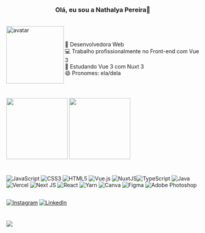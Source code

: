### <div align="center"> Olá, eu sou a Nathalya Pereira👋 </div>  
 <br>
<img  align="left" src="https://i.picasion.com/pic92/443fb93da863a3859ae1972c1acb5708.gif" width="150" height="150" border="0" alt="avatar" /> 

# 
🌱 Desenvolvedora Web<br>
💻 Trabalho profissionalmente no Front-end com Vue 3<br>
📖 Estudando Vue 3 com Nuxt 3<br>
😄 Pronomes: ela/dela
 <br><br>

# 
<img  height="160em" src="https://github-readme-stats.vercel.app/api?username=nathalyapereira&theme=jolly&hide_border=false&include_all_commits=true&count_private=true"/>   <img height="160em" src="https://github-readme-stats.vercel.app/api/top-langs/?username=nathalyapereira&theme=jolly&hide_border=false&include_all_commits=true&count_private=true&layout=compact"/>

# 
![JavaScript](https://img.shields.io/badge/javascript-%23323330.svg?style=for-the-badge&logo=javascript&logoColor=%23F7DF1E) ![CSS3](https://img.shields.io/badge/css3-%231572B6.svg?style=for-the-badge&logo=css3&logoColor=white) ![HTML5](https://img.shields.io/badge/html5-%23E34F26.svg?style=for-the-badge&logo=html5&logoColor=white) ![Vue.js](https://img.shields.io/badge/vuejs-%2335495e.svg?style=for-the-badge&logo=vuedotjs&logoColor=%234FC08D) ![NuxtJS](https://img.shields.io/badge/Nuxt-black?style=for-the-badge&logo=nuxt.js&logoColor=white)![TypeScript](https://img.shields.io/badge/typescript-%23007ACC.svg?style=for-the-badge&logo=typescript&logoColor=white) ![Java](https://img.shields.io/badge/java-%23ED8B00.svg?style=for-the-badge&logo=java&logoColor=white) ![Vercel](https://img.shields.io/badge/vercel-%23000000.svg?style=for-the-badge&logo=vercel&logoColor=white) ![Next JS](https://img.shields.io/badge/Next-black?style=for-the-badge&logo=next.js&logoColor=white) ![React](https://img.shields.io/badge/react-%2320232a.svg?style=for-the-badge&logo=react&logoColor=%2361DAFB) ![Yarn](https://img.shields.io/badge/yarn-%232C8EBB.svg?style=for-the-badge&logo=yarn&logoColor=white)  ![Canva](https://img.shields.io/badge/Canva-%2300C4CC.svg?style=for-the-badge&logo=Canva&logoColor=white) 	![Figma](https://img.shields.io/badge/figma-%23F24E1E.svg?style=for-the-badge&logo=figma&logoColor=white) ![Adobe Photoshop](https://img.shields.io/badge/adobephotoshop-%2331A8FF.svg?style=for-the-badge&logo=adobephotoshop&logoColor=white)

## 
[![Instagram](https://img.shields.io/badge/Instagram-%23E4405F.svg?logo=Instagram&logoColor=white)](https://instagram.com/@nathalya_psilva) [![LinkedIn](https://img.shields.io/badge/LinkedIn-%230077B5.svg?logo=linkedin&logoColor=white)](https://linkedin.com/in/nathalya-psilva) 

#
[![](https://visitcount.itsvg.in/api?id=nathalyapereira&icon=0&color=0)](https://visitcount.itsvg.in)

